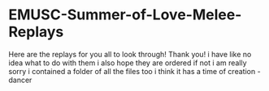 # EMUSC-Summer-of-Love-Melee-Replays
Here are the replays for you all to look through! Thank you!
i have like
no idea what to do with them
i also hope they are ordered
if not i am really sorry
i contained a folder of all the files too i think it has a time of creation
-dancer

